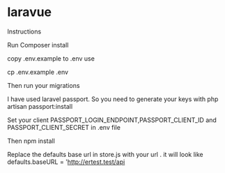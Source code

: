 # laravue

Instructions

Run Composer install

copy .env.example to .env   use

 cp .env.example .env

Then run your migrations

I have used laravel passport. So you need to generate your keys with php artisan passport:install

Set your client PASSPORT_LOGIN_ENDPOINT,PASSPORT_CLIENT_ID and PASSPORT_CLIENT_SECRET in .env file


Then npm install

Replace the defaults base url in store.js with your url . 
it will look like defaults.baseURL = 'http://ertest.test/api




